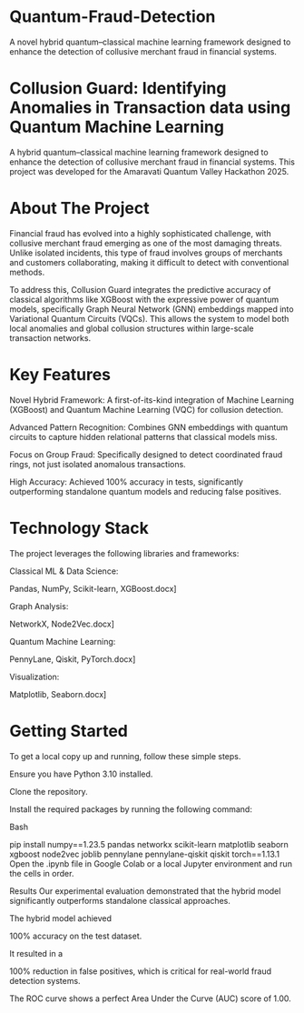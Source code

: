 # Quantum-Fraud-Detection
A novel hybrid quantum–classical machine learning framework designed to enhance the detection of collusive merchant fraud in financial systems.
# Collusion Guard: Identifying Anomalies in Transaction data using Quantum Machine Learning 

A hybrid quantum–classical machine learning framework designed to enhance the detection of collusive merchant fraud in financial systems. This project was developed for the Amaravati Quantum Valley Hackathon 2025.



# About The Project
Financial fraud has evolved into a highly sophisticated challenge, with collusive merchant fraud emerging as one of the most damaging threats. Unlike isolated incidents, this type of fraud involves groups of merchants and customers collaborating, making it difficult to detect with conventional methods.


To address this, Collusion Guard integrates the predictive accuracy of classical algorithms like XGBoost with the expressive power of quantum models, specifically Graph Neural Network (GNN) embeddings mapped into Variational Quantum Circuits (VQCs). This allows the system to model both local anomalies and global collusion structures within large-scale transaction networks.


# Key Features

Novel Hybrid Framework: A first-of-its-kind integration of Machine Learning (XGBoost) and Quantum Machine Learning (VQC) for collusion detection.



Advanced Pattern Recognition: Combines GNN embeddings with quantum circuits to capture hidden relational patterns that classical models miss.


Focus on Group Fraud: Specifically designed to detect coordinated fraud rings, not just isolated anomalous transactions.



High Accuracy: Achieved 100% accuracy in tests, significantly outperforming standalone quantum models and reducing false positives.


# Technology Stack
The project leverages the following libraries and frameworks:

Classical ML & Data Science:

Pandas, NumPy, Scikit-learn, XGBoost.docx]

Graph Analysis:

NetworkX, Node2Vec.docx]

Quantum Machine Learning:

PennyLane, Qiskit, PyTorch.docx]

Visualization:

Matplotlib, Seaborn.docx]

# Getting Started
To get a local copy up and running, follow these simple steps.

Ensure you have Python 3.10 installed.

Clone the repository.

Install the required packages by running the following command:

Bash

pip install numpy==1.23.5 pandas networkx scikit-learn matplotlib seaborn xgboost node2vec joblib pennylane pennylane-qiskit qiskit torch==1.13.1
Open the .ipynb file in Google Colab or a local Jupyter environment and run the cells in order.

Results
Our experimental evaluation demonstrated that the hybrid model significantly outperforms standalone classical approaches.

The hybrid model achieved 

100% accuracy on the test dataset.

It resulted in a 

100% reduction in false positives, which is critical for real-world fraud detection systems.

The ROC curve shows a perfect Area Under the Curve (AUC) score of 1.00.
